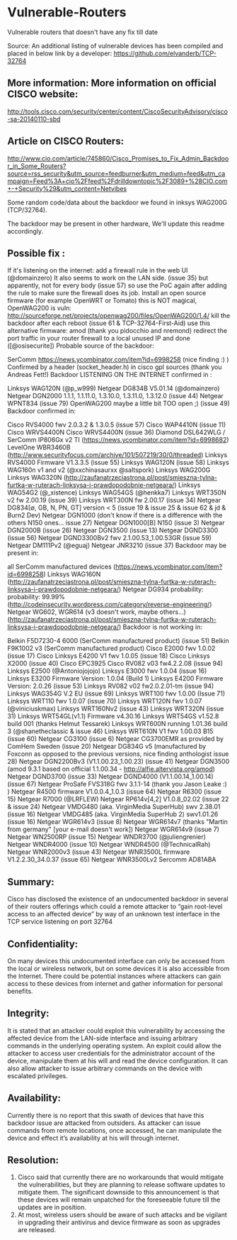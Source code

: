 Vulnerable-Routers
==================

Vulnerable routers that doesn't have any fix till date

Source: An additional listing of vulnerable devices has been compiled and placed in below link by a developer:
https://github.com/elvanderb/TCP-32764

More information:
More information on official CISCO website:
------------------------------------------------------
http://tools.cisco.com/security/center/content/CiscoSecurityAdvisory/cisco-sa-20140110-sbd 

Article on CISCO Routers:
---------------------------------
http://www.cio.com/article/745860/Cisco_Promises_to_Fix_Admin_Backdoor_in_Some_Routers?source=rss_security&utm_source=feedburner&utm_medium=feed&utm_campaign=Feed%3A+cio%2Ffeed%2Fdrilldowntopic%2F3089+%28CIO.com+-+Security%29&utm_content=Netvibes 
 
Some random code/data about the backdoor we found in inksys WAG200G (TCP/32764).

The backdoor may be present in other hardware, We'll update this readme accordingly.

Possible fix :
-------------------------------
If it's listening on the internet: add a firewall rule in the web UI (@domainzero)
It also seems to work on the LAN side. (issue 35)
but apparently, not for every body (issue 57) so use the PoC again after adding the rule to make sure the firewall does its job.
Install an open source firmware (for example OpenWRT or Tomato) this is NOT magical, OpenWAG200 is vuln: http://sourceforge.net/projects/openwag200/files/OpenWAG200/1.4/
kill the backdoor after each reboot (issue 61 & TCP-32764-First-Aid)
use this alternative firmware: amod (thank you pidocchio and nremond)
redirect the port traffic in your router firewall to a local unused IP and done ([@osisecurite])
Probable source of the backdoor:

SerComm https://news.ycombinator.com/item?id=6998258 (nice finding :) )
Confirmed by a header (socket_header.h) in cisco gpl sources (thank you Andreas Fett!)
Backdoor LISTENING ON THE INTERNET confirmed in :

Linksys WAG120N (@p_w999)
Netgear DG834B V5.01.14 (@domainzero)
Netgear DGN2000 1.1.1, 1.1.11.0, 1.3.10.0, 1.3.11.0, 1.3.12.0 (issue 44)
Netgear WPNT834 (issue 79)
OpenWAG200 maybe a little bit TOO open ;) (issue 49)
Backdoor confirmed in:

Cisco RVS4000 fwv 2.0.3.2 & 1.3.0.5 (issue 57)
Cisco WAP4410N (issue 11)
Cisco WRVS4400N
Cisco WRVS4400N (issue 36)
Diamond DSL642WLG / SerComm IP806Gx v2 TI (https://news.ycombinator.com/item?id=6998682)
LevelOne WBR3460B (http://www.securityfocus.com/archive/101/507219/30/0/threaded)
Linksys RVS4000 Firmware V1.3.3.5 (issue 55)
Linksys WAG120N (issue 58)
Linksys WAG160n v1 and v2 (@xxchinasaurxx @saltspork)
Linksys WAG200G
Linksys WAG320N (http://zaufanatrzeciastrona.pl/post/smieszna-tylna-furtka-w-ruterach-linksysa-i-prawdopodobnie-netgeara/)
Linksys WAG54G2 (@_xistence)
Linksys WAG54GS (@henkka7)
Linksys WRT350N v2 fw 2.00.19 (issue 39)
Linksys WRT300N fw 2.00.17 (issue 34)
Netgear DG834[∅, GB, N, PN, GT] version < 5 (issue 19 & issue 25 & issue 62 & jd & Burn2 Dev)
Netgear DGN1000 (don't know if there is a difference with the others N150 ones... issue 27)
Netgear DGN1000[B] N150 (issue 3)
Netgear DGN2000B (issue 26)
Netgear DGN3500 (issue 13)
Netgear DGND3300 (issue 56)
Netgear DGND3300Bv2 fwv 2.1.00.53_1.00.53GR (issue 59)
Netgear DM111Pv2 (@eguaj)
Netgear JNR3210 (issue 37)
Backdoor may be present in:

all SerComm manufactured devices (https://news.ycombinator.com/item?id=6998258)
Linksys WAG160N (http://zaufanatrzeciastrona.pl/post/smieszna-tylna-furtka-w-ruterach-linksysa-i-prawdopodobnie-netgeara/)
Netgear DG934 probability: probability: 99.99% (http://codeinsecurity.wordpress.com/category/reverse-engineering/)
Netgear WG602, WGR614 (v3 doesn't work, maybe others...) (http://zaufanatrzeciastrona.pl/post/smieszna-tylna-furtka-w-ruterach-linksysa-i-prawdopodobnie-netgeara/)
Backdoor is not working in:

Belkin F5D7230-4 6000 (SerComm manufactured product) (issue 51)
Belkin F9K1002 v3 (SerComm manufactured product)
Cisco E2000 fwv 1.0.02 (issue 17)
Cisco Linksys E4200 V1 fwv 1.0.05 (issue 18)
Cisco Linksys X2000 (issue 40)
Cisco EPC3925
Cisco RV082 v03 fw4.2.2.08 (issue 94)
Linksys E2500 (@Antoniojojojo)
Linksys E3000 fwv 1.0.04 (issue 16)
Linksys E3200 Firmware Version: 1.0.04 (Build 1)
Linksys E4200 Firmware Version: 2.0.26 (issue 53)
Linksys RV082 v02 fw2.0.2.01-tm (issue 94)
Linksys WAG354G V.2 EU (issue 69)
Linksys WRT100 fwv 1.0.00 (Issue 71)
Linksys WRT110 fwv 1.0.07 (issue 70)
Linksys WRT120N fwv 1.0.07 (@viniciuskmax)
Linksys WRT160Nv2 (issue 43)
Linksys WRT320N (issue 31)
Linksys WRT54GL(v1.1) Firmware v4.30.16
Linksys WRT54GS v1.52.8 build 001 (thanks Helmut Tessarek)
Linksys WRT600N running 1.01.36 build 3 (@shanetheclassic & issue 46)
Linksys WRT610N V1 fwv 1.00.03 B15 (issue 60)
Netgear CG3100 (issue 6)
Netgear CG3700EMR as provided by ComHem Sweden (issue 20)
Netgear DG834G v5 (manufactured by Foxconn as opposed to the previous versions, nice finding anthologist issue 28)
Netgear DGN2200Bv3 (V1.1.00.23_1.00.23) (issue 41)
Netgear DGN3500 (amod 9.3.1 based on official 1.1.00.34 - http://alfie.altervista.org/amod)
Netgear DGND3700 (issue 33)
Netgear DGND4000 (V1.1.00.14_1.00.14) (issue 67)
Netgear ProSafe FVS318G fwv 3.1.1-14 (thank you Jason Leake :) )
Netgear R4500 firmware V1.0.0.4_1.0.3 (issue 64)
Netgear R6300 (issue 15)
Netgear R7000 (@LRFLEW)
Netgear RP614v[4,2] V1.0.8_02.02 (issue 22 & issue 24)
Netgear VMDG480 (aka. VirginMedia SuperHub) swv 2.38.01 (issue 16)
Netgear VMDG485 (aka. VirginMedia SuperHub 2) swv1.01.26 (issue 16)
Netgear WGR614v3 (issue 8)
Netgear WGR614v7 (thanks "Martin from germany" [your e-mail doesn't work])
Netgear WGR614v9 (issue 7)
Netgear WN2500RP (issue 15)
Netgear WNDR3700 (@juliengrenier)
Netgear WNDR4000 (issue 10)
Netgear WNDR4500 (@TechnicalRah)
Netgear WNR2000v3 (issue 43)
Netgear WNR3500L firmware V1.2.2.30_34.0.37 (issue 65)
Netgear WNR3500Lv2
Sercomm AD81ABA

Summary:
--------------------------
Cisco has disclosed the existence of an undocumented backdoor in several of their routers offerings which could a remote attacker to “gain root-level access to an affected device” by way of an unknown test interface in the TCP service listening on port 32764

Confidentiality:
--------------------------
On many devices this undocumented interface can only be accessed from the local or wireless network, but on some devices it is also accessible from the Internet. There could be potential instances where attackers can gain access to these devices from internet and gather information for personal benefits.

Integrity:
------------------------
It is stated that an attacker could exploit this vulnerability by accessing the affected device from the LAN-side interface and issuing arbitrary commands in the underlying operating system. An exploit could allow the attacker to access user credentials for the administrator account of the device, manipulate them at his will and read the device configuration. It can also allow attacker to issue arbitrary commands on the device with escalated privileges.

Availability:
---------------------------
Currently there is no report that this swath of devices that have this backdoor issue are attacked from outsiders. As attacker can issue commands from remote locations, once accessed, he can manipulate the device and effect it’s availability at his will through internet.


Resolution:
----------------------
1.	Cisco said that currently there are no workarounds that would mitigate the vulnerabilities, but they are planning to release software updates to mitigate them. The significant downside to this announcement is that these devices will remain unpatched for the foreseeable future till the updates are in position.
2.	At most, wireless users should be aware of such attacks and be vigilant in upgrading their antivirus and device firmware as soon as upgrades are released.


